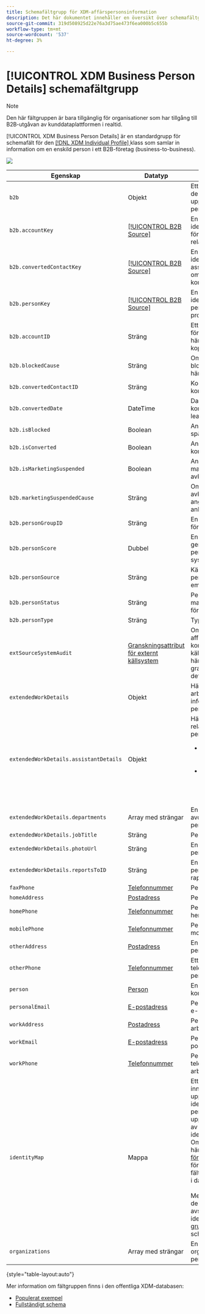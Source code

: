 ```yaml
---
title: Schemafältgrupp för XDM-affärspersonsinformation
description: Det här dokumentet innehåller en översikt över schemafältgruppen XDM Business Person Details.
source-git-commit: 319d508925d22e76a3d75ae473f6ea000b5c655b
workflow-type: tm+mt
source-wordcount: '537'
ht-degree: 3%

---
```



# [!UICONTROL XDM Business Person Details] schemafältgrupp

>[!NOTE]
>
>Den här fältgruppen är bara tillgänglig för organisationer som har tillgång till B2B-utgåvan av kunddataplattformen i realtid.

[!UICONTROL XDM Business Person Details] är en standardgrupp för schemafält för den  [[!DNL XDM Individual Profile] ](../../classes/individual-profile.md) klass som samlar in information om en enskild person i ett B2B-företag (business-to-business).

![](../../images/field-groups/business-person-details.png)

| Egenskap | Datatyp | Beskrivning |
| --- | --- | --- |
| `b2b` | Objekt | Ett objekt som hämtar de B2B-specifika uppgifterna om personen. |
| `b2b.accountKey` | [[!UICONTROL B2B Source]](../../data-types/b2b-source.md) | En sammansatt identifierare för det företagskonto som är relaterat till personen. |
| `b2b.convertedContactKey` | [[!UICONTROL B2B Source]](../../data-types/b2b-source.md) | En sammansatt identifierare för den associerade kontakten om leadet konverterades. |
| `b2b.personKey` | [[!UICONTROL B2B Source]](../../data-types/b2b-source.md) | En sammansatt identifierare för person- eller profilfragmentet. |
| `b2b.accountID` | Sträng | Ett unikt ID för det företagskonto som den här personen är kopplad till. |
| `b2b.blockedCause` | Sträng | Om personen är blockerad anger den här egenskapen varför. |
| `b2b.convertedContactID` | Sträng | Kontakt-ID om leadet konverterades. |
| `b2b.convertedDate` | DateTime | Datumet för konverteringen om leadet konverterades. |
| `b2b.isBlocked` | Boolean | Anger om personen är spärrad. |
| `b2b.isConverted` | Boolean | Anger om leadet konverteras. |
| `b2b.isMarketingSuspended` | Boolean | Anger om marknadsföringen har avbrutits för personen. |
| `b2b.marketingSuspendedCause` | Sträng | Om marknadsföringen avbryts för personen anger denna egenskap anledningen till detta. |
| `b2b.personGroupID` | Sträng | En gruppidentifierare för personen. |
| `b2b.personScore` | Dubbel | En poäng som genererats för personen av ett CRM-system. |
| `b2b.personSource` | Sträng | Källan som personuppgifterna togs emot från. |
| `b2b.personStatus` | Sträng | Personens aktuella marknadsförings- eller försäljningsstatus. |
| `b2b.personType` | Sträng | Typ av B2B-person. |
| `extSourceSystemAudit` | [Granskningsattribut för externt källsystem](../../data-types/external-source-system-audit-attributes.md) | Om affärspersonsrelationen kommer från ett externt källsystem hämtar det här objektet granskningsattribut för det systemet. |
| `extendedWorkDetails` | Objekt | Hämtar ytterligare arbetsrelaterad information om personen. |
| `extendedWorkDetails.assistantDetails` | Objekt | Hämtar följande attribut relaterade till personens assistent: <ul><li>`name`: ([personnamn](../../data-types/person-name.md)) Assistentens fullständiga namn.</li><li>`phone`: ([Telefonnummer](../../data-types/phone-number.md)) Assistentens telefonnummer.</li></ul> |
| `extendedWorkDetails.departments` | Array med strängar | En lista med avdelningsnamn där personen arbetar. |
| `extendedWorkDetails.jobTitle` | Sträng | Personens befattning. |
| `extendedWorkDetails.photoUrl` | Sträng | En URL till ett foto av personen. |
| `extendedWorkDetails.reportsToID` | Sträng | En identifierare för personens rapporthanterare. |
| `faxPhone` | [Telefonnummer](../../data-types/phone-number.md) | Personens faxnummer. |
| `homeAddress` | [Postadress](../../data-types/postal-address.md) | Personens hemadress. |
| `homePhone` | [Telefonnummer](../../data-types/phone-number.md) | Personens hemtelefonnummer. |
| `mobilePhone` | [Telefonnummer](../../data-types/phone-number.md) | Personens mobiltelefonnummer. |
| `otherAddress` | [Postadress](../../data-types/postal-address.md) | En alternativ adress för personen. |
| `otherPhone` | [Telefonnummer](../../data-types/phone-number.md) | Ett alternativt telefonnummer för personen. |
| `person` | [Person](../../data-types/person.md) | En enskild aktör, kontakt eller ägare. |
| `personalEmail` | [E-postadress](../../data-types/email-address.md) | Personens personliga e-postadress. |
| `workAddress` | [Postadress](../../data-types/postal-address.md) | Personens arbetsadress. |
| `workEmail` | [E-postadress](../../data-types/email-address.md) | Personens e-postadress till arbetet. |
| `workPhone` | [Telefonnummer](../../data-types/phone-number.md) | Personens telefonnummer till arbetet. |
| `identityMap` | Mappa | Ett kartfält som innehåller en uppsättning namngivna identiteter för personen. Det här fältet uppdateras automatiskt av systemet när identitetsdata hämtas. Om du vill använda det här fältet för [Kundprofil för realtid](../../../profile/home.md) ska du inte försöka uppdatera fältets innehåll manuellt i dataåtgärderna.<br /><br />Mer information om hur de används finns i avsnittet om identitetskartor i  [grunderna för ](../../schema/composition.md#identityMap) schemakompositioner. |
| `organizations` | Array med strängar | En lista med organisationsnamn där personen arbetar. |

{style=&quot;table-layout:auto&quot;}

Mer information om fältgruppen finns i den offentliga XDM-databasen:

* [Populerat exempel](https://github.com/adobe/xdm/blob/master/components/fieldgroups/profile/b2b-person-details.example.1.json)
* [Fullständigt schema](https://github.com/adobe/xdm/blob/master/components/fieldgroups/profile/b2b-person-details.schema.json)

